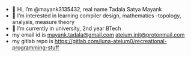- 👋 Hi, I’m @mayank3135432, real name Tadala Satya Mayank
- 👀 I’m interested in learning compiler design, mathematics -topology, analysis, measure theory
- 🌱 I’m currently in university, 2nd year BTech
- my email id is mayank.tadala@gmail.com
                 ateium.init@protonmail.com
- my gitlab repo is https://gitlab.com/luna-ateium0/recreational-programming-stuff
  
<!---
mayank3135432/mayank3135432 is a ✨ special ✨ repository because its `README.md` (this file) appears on your GitHub profile.
You can click the Preview link to take a look at your changes.
--->
